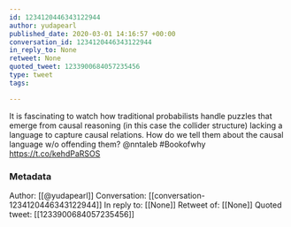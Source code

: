 ```yaml
---
id: 1234120446343122944
author: yudapearl
published_date: 2020-03-01 14:16:57 +00:00
conversation_id: 1234120446343122944
in_reply_to: None
retweet: None
quoted_tweet: 1233900684057235456
type: tweet
tags:

---
```


It is fascinating to watch how traditional probabilists handle puzzles that emerge from causal reasoning (in this case the collider structure) lacking a language to capture causal relations. How do we tell them about the causal language w/o offending them? @nntaleb #Bookofwhy https://t.co/kehdPaRSOS

### Metadata

Author: [[@yudapearl]]
Conversation: [[conversation-1234120446343122944]]
In reply to: [[None]]
Retweet of: [[None]]
Quoted tweet: [[1233900684057235456]]

